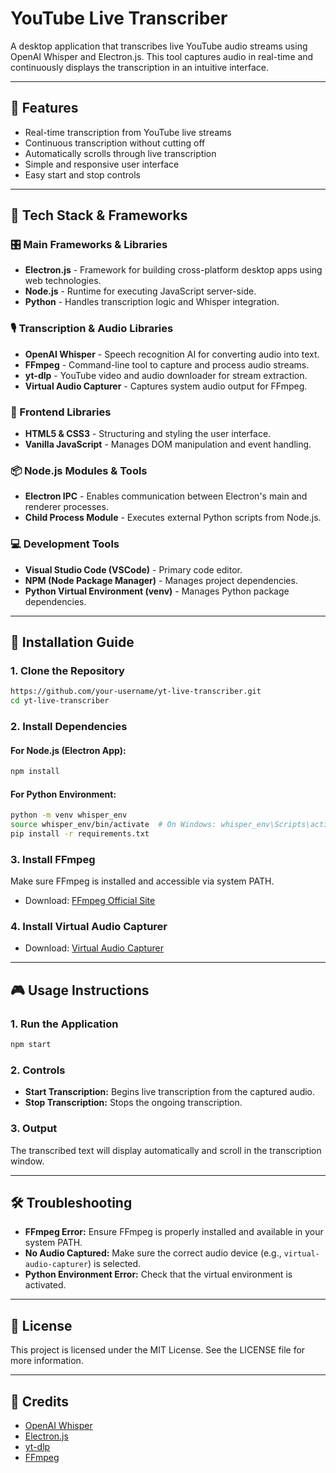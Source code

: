 # YouTube Live Transcriber

A desktop application that transcribes live YouTube audio streams using OpenAI Whisper and Electron.js. This tool captures audio in real-time and continuously displays the transcription in an intuitive interface.

---

## 🎯 **Features**

- Real-time transcription from YouTube live streams
- Continuous transcription without cutting off
- Automatically scrolls through live transcription
- Simple and responsive user interface
- Easy start and stop controls

---

## 🚀 **Tech Stack & Frameworks**

### 🎛️ Main Frameworks & Libraries

- **Electron.js** - Framework for building cross-platform desktop apps using web technologies.
- **Node.js** - Runtime for executing JavaScript server-side.
- **Python** - Handles transcription logic and Whisper integration.

### 🎙️ Transcription & Audio Libraries

- **OpenAI Whisper** - Speech recognition AI for converting audio into text.
- **FFmpeg** - Command-line tool to capture and process audio streams.
- **yt-dlp** - YouTube video and audio downloader for stream extraction.
- **Virtual Audio Capturer** - Captures system audio output for FFmpeg.

### 🎨 Frontend Libraries

- **HTML5 & CSS3** - Structuring and styling the user interface.
- **Vanilla JavaScript** - Manages DOM manipulation and event handling.

### 📦 Node.js Modules & Tools

- **Electron IPC** - Enables communication between Electron's main and renderer processes.
- **Child Process Module** - Executes external Python scripts from Node.js.

### 💻 Development Tools

- **Visual Studio Code (VSCode)** - Primary code editor.
- **NPM (Node Package Manager)** - Manages project dependencies.
- **Python Virtual Environment (venv)** - Manages Python package dependencies.

---

## 🔧 **Installation Guide**

### 1. **Clone the Repository**
```bash
https://github.com/your-username/yt-live-transcriber.git
cd yt-live-transcriber
```

### 2. **Install Dependencies**

#### For Node.js (Electron App):
```bash
npm install
```

#### For Python Environment:
```bash
python -m venv whisper_env
source whisper_env/bin/activate  # On Windows: whisper_env\Scripts\activate
pip install -r requirements.txt
```

### 3. **Install FFmpeg**
Make sure FFmpeg is installed and accessible via system PATH.
- Download: [FFmpeg Official Site](https://ffmpeg.org/download.html)

### 4. **Install Virtual Audio Capturer**
- Download: [Virtual Audio Capturer](https://github.com/rdp/screen-capture-recorder-to-video-windows-free)

---

## 🎮 **Usage Instructions**

### 1. **Run the Application**
```bash
npm start
```

### 2. **Controls**
- **Start Transcription:** Begins live transcription from the captured audio.
- **Stop Transcription:** Stops the ongoing transcription.

### 3. **Output**
The transcribed text will display automatically and scroll in the transcription window.

---

## 🛠️ **Troubleshooting**

- **FFmpeg Error:** Ensure FFmpeg is properly installed and available in your system PATH.
- **No Audio Captured:** Make sure the correct audio device (e.g., `virtual-audio-capturer`) is selected.
- **Python Environment Error:** Check that the virtual environment is activated.

---

## 📄 **License**

This project is licensed under the MIT License. See the LICENSE file for more information.

---

## 🙌 **Credits**

- [OpenAI Whisper](https://github.com/openai/whisper)
- [Electron.js](https://www.electronjs.org/)
- [yt-dlp](https://github.com/yt-dlp/yt-dlp)
- [FFmpeg](https://ffmpeg.org/)

